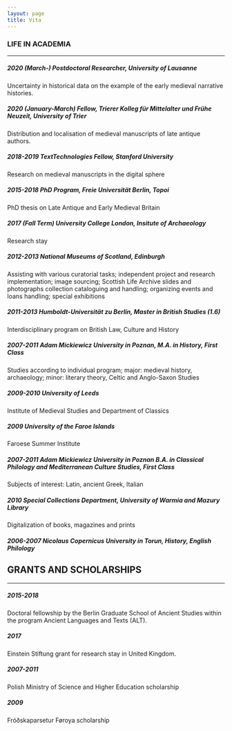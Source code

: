 ```yaml
---
layout: page
title: Vita
---
```


### LIFE IN ACADEMIA
---

##### 2020 (March-)		Postdoctoral Researcher, University of Lausanne
Uncertainty in historical data on the example of the early medieval narrative histories.

##### 2020 (January-March)		Fellow, Trierer Kolleg für Mittelalter und Frühe Neuzeit, University of Trier
Distribution and localisation of medieval manuscripts of late antique authors.

##### 2018-2019		TextTechnologies Fellow, Stanford University
Research on medieval manuscripts in the digital sphere

##### 2015-2018		PhD Program, Freie Universität Berlin, Topoi
PhD thesis on Late Antique and Early Medieval Britain

##### 2017 (Fall Term)	University College London, Insitute of Archaeology
Research stay

##### 2012-2013	National Museums of Scotland, Edinburgh
Assisting with various curatorial tasks; independent project and research implementation; image sourcing; Scottish Life Archive slides and photographs collection cataloguing and handling; organizing events and loans handling; special exhibitions

##### 2011-2013	Humboldt-Universität zu Berlin, Master in British Studies (1.6)
Interdisciplinary program on British Law, Culture and History

##### 2007-2011	Adam Mickiewicz University in Poznan, M.A. in History, First Class
Studies according to individual program; major: medieval history, archaeology; minor: literary theory, Celtic and Anglo-Saxon Studies

##### 2009-2010	University of Leeds
Institute of Medieval Studies and Department of Classics

##### 2009	University of the Faroe Islands
Faroese Summer Institute

##### 2007-2011	Adam Mickiewicz University in Poznan B.A. in Classical Philology and Mediterranean Culture Studies, First Class
Subjects of interest: Latin, ancient Greek, Italian

##### 2010	Special Collections Department, University of Warmia and Mazury Library
Digitalization of books, magazines and prints

##### 2006-2007	Nicolaus Copernicus University in Torun, History, English Philology

## GRANTS AND SCHOLARSHIPS
---

##### 2015-2018
Doctoral fellowship by the Berlin Graduate School of Ancient Studies within the program Ancient Languages and Texts (ALT).

##### 2017
Einstein Stiftung grant for research stay in United Kingdom.

##### 2007-2011
Polish Ministry of Science and Higher Education scholarship

##### 2009
Fróðskaparsetur Føroya scholarship
